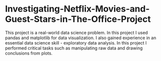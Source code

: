 # Investigating-Netflix-Movies-and-Guest-Stars-in-The-Office-Project
This project is a real-world data science problem. In this project I used pandas and matplotlib for data visualization. I also gained experience in an essential data science skill - exploratory data analysis. In this project I performed critical tasks such as manipulating raw data and drawing conclusions from plots.
